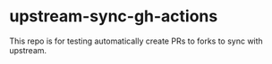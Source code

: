 # upstream-sync-gh-actions
This repo is for testing automatically create PRs to forks to sync with upstream.
